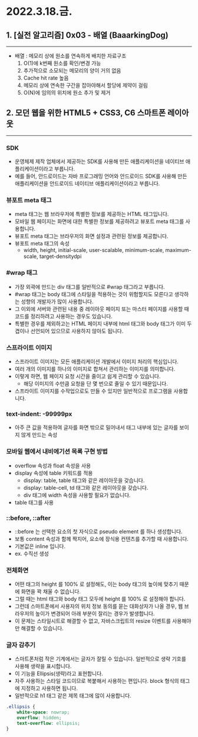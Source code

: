 # 2022.3.18.금.

## 1. [실전 알고리즘] 0x03 - 배열 (BaaarkingDog)

---

- 배열 : 메모리 상에 원소를 연속하게 배치한 자료구조
  1.  O(1)에 k번째 원소를 확인/변경 가능
  2.  추가적으로 소모되는 메모리의 양이 거의 없음
  3.  Cache hit rate 높음
  4.  메모리 상에 연속한 구간을 잡아야해서 할당에 제약이 걸림
  5.  O(N)에 임의의 위치에 원소 추가 및 제거

## 2. 모던 웹을 위한 HTML5 + CSS3, C6 스마트폰 레이아웃

---

### SDK

- 운영체제 제작 업체에서 제공하는 SDK를 사용해 만든 애플리케이션을 네이티브 애플리케이션이라고 부릅니다.
- 예를 들어, 안드로이드는 자바 프로그래밍 언어와 안드로이드 SDK를 사용해 만든 애플리케이션을 안드로이드 네이티브 애플리케이션이라고 부릅니다.

### 뷰포트 meta 태그

- meta 태그는 웹 브라우저에 특별한 정보를 제공하는 HTML 태그입니다.
- 모바일 웹 페이지는 화면에 대한 특별한 정보를 제공하려고 뷰포트 meta 태그를 사용합니다.
- 뷰포트 meta 태그는 브라우저의 화면 설정과 관련된 정보를 제공합니다.
- 뷰포트 meta 태그의 속성
  - width, height, initial-scale, user-scalable, minimum-scale, maximum-scale, target-densitydpi

### #wrap 태그

- 가장 외곽에 만드는 div 태그를 일반적으로 #wrap 태그라고 부릅니다.
- #wrap 태그는 body 태그에 스타일을 적용하는 것이 위험할지도 모른다고 생각하는 성향의 개발자가 많이 사용합니다.
- 그 이외에 서버와 관련된 내용 중 레이아웃 페이지 또는 마스터 페이지를 사용할 때 코드를 정리하려고 사용하는 경우도 있습니다.
- 특별한 경우를 제외하고는 HTML 페이지 내부에 html 태그와 body 태그가 이미 두 겹이나 선언되어 있으므로 사용하지 않아도 됩니다.

### 스프라이트 이미지

- 스프라이트 이미지는 모든 애플리케이션 개발에서 이미지 처리의 핵심입니다.
- 여러 개의 이미지를 하나의 이미지로 합쳐서 관리하는 이미지를 의미합니다.
- 이렇게 하면, 웹 페이지 요청 시간을 줄이고 쉽게 관리할 수 있습니다.
  - 해당 이미지의 수만큼 요청을 단 몇 번으로 줄일 수 있기 때문입니다.
- 스프라이트 이미지를 수작업으로도 만들 수 있지만 일반적으로 프로그램을 사용합니다.

### text-indent: -99999px

- 아주 큰 값을 적용하여 글자를 화면 밖으로 밀어내서 태그 내부에 있는 글자를 보이지 않게 만드는 속성

### 모바일 웹에서 내비에기션 목록 구현 방법

- overflow 속성과 float 속성을 사용
- display 속성에 table 키워드를 적용
  - display: table, table 태그와 같은 레이아웃을 갖습니다.
  - display: table-cell, td 태그와 같은 레이아웃을 갖습니다.
  - div 태그에 width 속성을 사용할 필요가 없습니다.
- table 태그를 사용

### ::before, ::after

- ::before 는 선택한 요소의 첫 자식으로 pseudo element 를 하나 생성합니다.
- 보통 content 속성과 함께 짝지어, 요소에 장식용 컨텐츠를 추가할 때 사용합니다.
- 기본값은 inline 입니다.
- ex. 수직선 생성

### 전체화면

- 어떤 태그의 height 를 100% 로 설정해도, 이는 body 태그의 높이에 맞추기 때문에 화면을 꽉 채울 수 없습니다.
- 그럴 때는 html 태그와 body 태그 모두에 height 를 100% 로 설정해야 합니다.
- 그런데 스마트폰에서 사용자의 위치 정보 동의를 묻는 대화상자가 나올 경우, 웹 브라우저의 높이가 변경되어 아래 부분이 잘리는 경우가 발생합니다.
- 이 문제는 스타일시트로 해결할 수 없고, 자바스크립트의 resize 이벤트를 사용해야만 해결할 수 있습니다.

### 글자 감추기

- 스마트폰처럼 작은 기계에서는 글자가 잘릴 수 있습니다. 일반적으로 생략 기호를 사용해 생략을 표시합니다.
- 이 기능을 Ellipsis(생략)라고 표현합니다.
- 자주 사용하는 스타일 코드이므로 복붙해서 사용하는 편입니다. block 형식의 태그에 지정하고 사용하면 됩니다.
- 일반적으로 h1 태그 같은 제목 태그에 많이 사용합니다.

```css
.ellipsis {
	white-space: nowrap;
	overflow: hidden;
	text-overflow: ellipsis;
}
```
